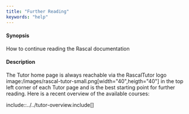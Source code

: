 ```yaml
---
title: "Further Reading"
keywords: "help"
---
```


#### Synopsis

How to continue reading the Rascal documentation

#### Description

The Tutor home page is always reachable via the RascalTutor logo image:/images/rascal-tutor-small.png[width="40",heigth="40"] 
in the top left corner of each Tutor page and is the best starting point for further reading. 
Here is a recent overview of the available courses:

include::../../tutor-overview.include[]
